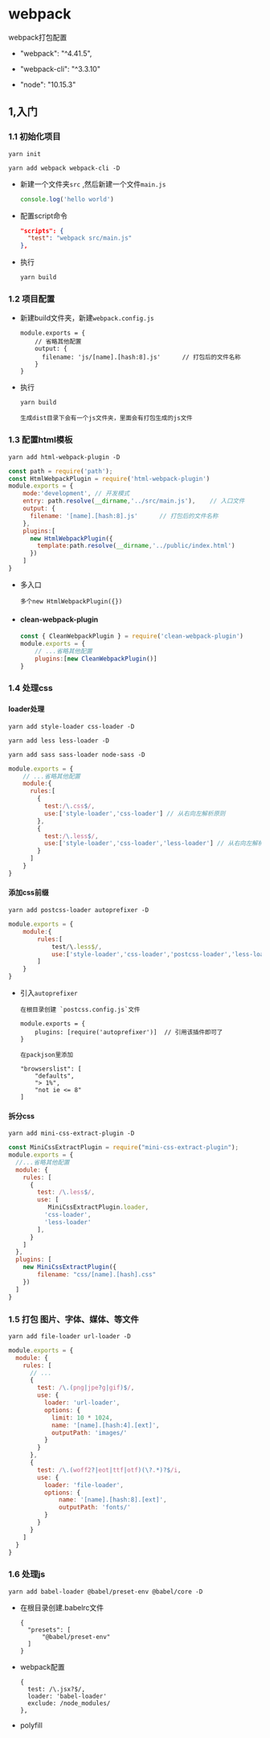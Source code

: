 # webpack
webpack打包配置

- "webpack": "^4.41.5",

- "webpack-cli": "^3.3.10"
- "node": "10.15.3"

## 1,入门

### 1.1 初始化项目

```
yarn init

yarn add webpack webpack-cli -D
```

- 新建一个文件夹`src` ,然后新建一个文件`main.js`

  ```js
  console.log('hello world')
  ```

- 配置script命令

  ```json
  "scripts": {
    "test": "webpack src/main.js"
  },
  ```

- 执行

  ```
  yarn build
  ```


### 1.2 项目配置

- 新建build文件夹，新建`webpack.config.js`

  ```
  module.exports = {
      // 省略其他配置
      output: {
        filename: 'js/[name].[hash:8].js'      // 打包后的文件名称
      }
  }
  ```

- 执行

  ```
  yarn build 
  
  生成dist目录下会有一个js文件夹，里面会有打包生成的js文件
  ```



### 1.3 配置html模板

```
yarn add html-webpack-plugin -D
```

```js
const path = require('path');
const HtmlWebpackPlugin = require('html-webpack-plugin')
module.exports = {
    mode:'development', // 开发模式
    entry: path.resolve(__dirname,'../src/main.js'),    // 入口文件
    output: {
      filename: '[name].[hash:8].js'      // 打包后的文件名称
    },
    plugins:[
      new HtmlWebpackPlugin({
        template:path.resolve(__dirname,'../public/index.html')
      })
    ]
}
```

- 多入口

  ```
  多个new HtmlWebpackPlugin({})
  ```



- #### clean-webpack-plugin

  ```js
  const { CleanWebpackPlugin } = require('clean-webpack-plugin')
  module.exports = {
      // ...省略其他配置
      plugins:[new CleanWebpackPlugin()]
  }
  ```


### 1.4 处理css



#### loader处理

```
yarn add style-loader css-loader -D
```

```
yarn add less less-loader -D
```

```
yarn add sass sass-loader node-sass -D
```

```js
module.exports = {
    // ...省略其他配置
    module:{
      rules:[
        {
          test:/\.css$/,
          use:['style-loader','css-loader'] // 从右向左解析原则
        },
        {
          test:/\.less$/,
          use:['style-loader','css-loader','less-loader'] // 从右向左解析原则
        }
      ]
    }
} 
```



#### 添加css前缀

```
yarn add postcss-loader autoprefixer -D
```

```js
module.exports = {
    module:{
        rules:[
            test/\.less$/,
            use:['style-loader','css-loader','postcss-loader','less-loader']
        ]
    }
}
```

- 引入`autoprefixer`

  ```
  在根目录创建 `postcss.config.js`文件
  
  module.exports = {
      plugins: [require('autoprefixer')]  // 引用该插件即可了
  }
  
  在packjson里添加
  
  "browserslist": [
      "defaults",
      "> 1%",
      "not ie <= 8"
  ]
  ```



#### 拆分css

```
yarn add mini-css-extract-plugin -D
```

```js
const MiniCssExtractPlugin = require("mini-css-extract-plugin");
module.exports = {
  //...省略其他配置
  module: {
    rules: [
      {
        test: /\.less$/,
        use: [
           MiniCssExtractPlugin.loader,
          'css-loader',
          'less-loader'
        ],
      }
    ]
  },
  plugins: [
    new MiniCssExtractPlugin({
        filename: "css/[name].[hash].css"
    })
  ]
}
```



### 1.5 打包 图片、字体、媒体、等文件

```
yarn add file-loader url-loader -D
```

```js
module.exports = {
  module: {
    rules: [
      // ...
      {
        test: /\.(png|jpe?g|gif)$/,
        use: {
          loader: 'url-loader',
          options: {
            limit: 10 * 1024,
            name: '[name].[hash:4].[ext]',
            outputPath: 'images/'
          }
        }
      },
      {
        test: /\.(woff2?|eot|ttf|otf)(\?.*)?$/i,
        use: {
          loader: 'file-loader',
          options: {
              name: '[name].[hash:8].[ext]',
              outputPath: 'fonts/'
          }
        }
      }
    ]
  }
}
```



### 1.6 处理js

```
yarn add babel-loader @babel/preset-env @babel/core -D
```

- 在根目录创建.babelrc文件

  ```
  {
  	"presets": [
  		"@babel/preset-env"
  	]
  }
  ```

- webpack配置

  ```
  {
  	test: /\.jsx?$/,
  	loader: 'babel-loader'
  	exclude: /node_modules/
  },
  ```

- polyfill
